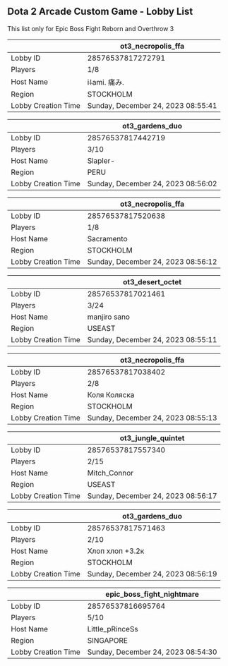 ## Dota 2 Arcade Custom Game - Lobby List

This list only for Epic Boss Fight Reborn and Overthrow 3

|  | ot3_necropolis_ffa |
| ------ | ------ |
| Lobby ID | 28576537817272791 |
| Players | 1/8 |
| Host Name | i⸸ami. 痛み. |
| Region | STOCKHOLM |
| Lobby Creation Time | Sunday, December 24, 2023 08:55:41 |


|  | ot3_gardens_duo |
| ------ | ------ |
| Lobby ID | 28576537817442719 |
| Players | 3/10 |
| Host Name | Slapler- |
| Region | PERU |
| Lobby Creation Time | Sunday, December 24, 2023 08:56:02 |


|  | ot3_necropolis_ffa |
| ------ | ------ |
| Lobby ID | 28576537817520638 |
| Players | 1/8 |
| Host Name | Sacramento |
| Region | STOCKHOLM |
| Lobby Creation Time | Sunday, December 24, 2023 08:56:12 |


|  | ot3_desert_octet |
| ------ | ------ |
| Lobby ID | 28576537817021461 |
| Players | 3/24 |
| Host Name | manjiro sano |
| Region | USEAST |
| Lobby Creation Time | Sunday, December 24, 2023 08:55:11 |


|  | ot3_necropolis_ffa |
| ------ | ------ |
| Lobby ID | 28576537817038402 |
| Players | 2/8 |
| Host Name | Коля Коляска |
| Region | STOCKHOLM |
| Lobby Creation Time | Sunday, December 24, 2023 08:55:13 |


|  | ot3_jungle_quintet |
| ------ | ------ |
| Lobby ID | 28576537817557340 |
| Players | 2/15 |
| Host Name | Mitch_Connor |
| Region | USEAST |
| Lobby Creation Time | Sunday, December 24, 2023 08:56:17 |


|  | ot3_gardens_duo |
| ------ | ------ |
| Lobby ID | 28576537817571463 |
| Players | 2/10 |
| Host Name | Хлоп хлоп +3.2к |
| Region | STOCKHOLM |
| Lobby Creation Time | Sunday, December 24, 2023 08:56:19 |


|  | epic_boss_fight_nightmare |
| ------ | ------ |
| Lobby ID | 28576537816695764 |
| Players | 5/10 |
| Host Name | Little_pRinceSs |
| Region | SINGAPORE |
| Lobby Creation Time | Sunday, December 24, 2023 08:54:30 |



